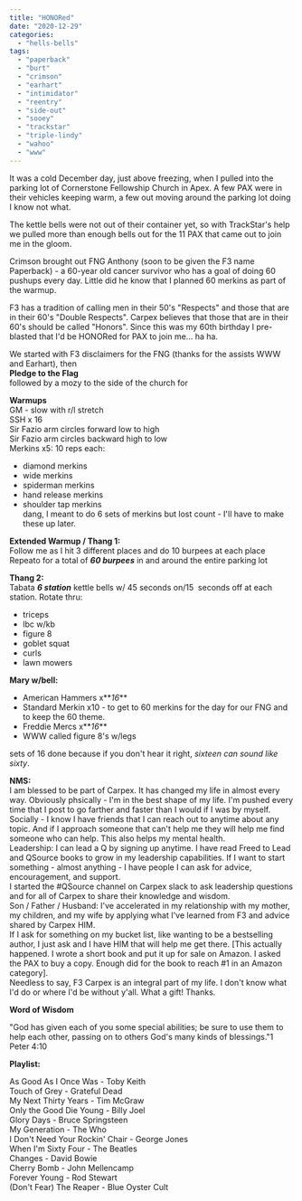 ```yaml
---
title: "HONORed"
date: "2020-12-29"
categories: 
  - "hells-bells"
tags: 
  - "paperback"
  - "burt"
  - "crimson"
  - "earhart"
  - "intimidator"
  - "reentry"
  - "side-out"
  - "sooey"
  - "trackstar"
  - "triple-lindy"
  - "wahoo"
  - "www"
---
```


It was a cold December day, just above freezing, when I pulled into the parking lot of Cornerstone Fellowship Church in Apex. A few PAX were in their vehicles keeping warm, a few out moving around the parking lot doing I know not what.

The kettle bells were not out of their container yet, so with TrackStar's help we pulled more than enough bells out for the 11 PAX that came out to join me in the gloom.  
  
Crimson brought out FNG Anthony (soon to be given the F3 name Paperback) - a 60-year old cancer survivor who has a goal of doing 60 pushups every day. Little did he know that I planned 60 merkins as part of the warmup.

F3 has a tradition of calling men in their 50's "Respects" and those that are in their 60's "Double Respects". Carpex believes that those that are in their 60's should be called "Honors". Since this was my 60th birthday I pre-blasted that I'd be HONORed for PAX to join me... ha ha.

We started with F3 disclaimers for the FNG (thanks for the assists WWW and Earhart), then  
**Pledge to the Flag**  
followed by a mozy to the side of the church for

**Warmups**  
GM - slow with r/l stretch  
SSH x 16  
Sir Fazio arm circles forward low to high  
Sir Fazio arm circles backward high to low  
Merkins x5: 10 reps each:

- diamond merkins
- wide merkins
- spiderman merkins
- hand release merkins
- shoulder tap merkins  
    dang, I meant to do 6 sets of merkins but lost count - I'll have to make these up later.

**Extended Warmup / Thang 1:**  
Follow me as I hit 3 different places and do 10 burpees at each place  
Repeato for a total of **_60 burpees_** in and around the entire parking lot  
  
**Thang 2:**  
Tabata **_6 station_** kettle bells w/ 45 seconds on/15  seconds off at each station. Rotate thru:

- triceps
- lbc w/kb
- figure 8
- goblet squat
- curls
- lawn mowers

**Mary w/bell:**

- American Hammers x**_16_**
- Standard Merkin x10 - to get to 60 merkins for the day for our FNG and to keep the 60 theme.
- Freddie Mercs x**_16_**
- WWW called figure 8's w/legs

sets of 16 done because if you don't hear it right, _sixteen can sound like sixty_.

**NMS:**  
I am blessed to be part of Carpex. It has changed my life in almost every way. Obviously phsically - I'm in the best shape of my life. I'm pushed every time that I post to go farther and faster than I would if I was by myself. Socially - I know I have friends that I can reach out to anytime about any topic. And if I approach someone that can't help me they will help me find someone who can help. This also helps my mental health.  
Leadership: I can lead a Q by signing up anytime. I have read Freed to Lead and QSource books to grow in my leadership capabilities. If I want to start something - almost anything - I have people I can ask for advice, encouragement, and support.  
I started the #QSource channel on Carpex slack to ask leadership questions and for all of Carpex to share their knowledge and wisdom.  
Son / Father / Husband: I've accelerated in my relationship with my mother, my children, and my wife by applying what I've learned from F3 and advice shared by Carpex HIM.  
If I ask for something on my bucket list, like wanting to be a bestselling author, I just ask and I have HIM that will help me get there. \[This actually happened. I wrote a short book and put it up for sale on Amazon. I asked the PAX to buy a copy. Enough did for the book to reach #1 in an Amazon category\].  
Needless to say, F3 Carpex is an integral part of my life. I don't know what I'd do or where I'd be without y'all. What a gift! Thanks.

**Word of Wisdom**

"God has given each of you some special abilities; be sure to use them to help each other, passing on to others God's many kinds of blessings."1 Peter 4:10

**Playlist:**

As Good As I Once Was - Toby Keith  
Touch of Grey - Grateful Dead  
My Next Thirty Years - Tim McGraw  
Only the Good Die Young - Billy Joel  
Glory Days - Bruce Springsteen  
My Generation - The Who  
I Don't Need Your Rockin' Chair - George Jones  
When I'm Sixty Four - The Beatles  
Changes - David Bowie  
Cherry Bomb - John Mellencamp  
Forever Young - Rod Stewart  
(Don't Fear) The Reaper - Blue Oyster Cult
